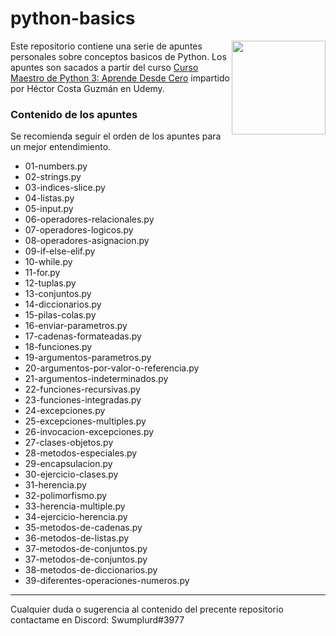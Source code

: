 # python-basics

<img align="right" src="https://upload.wikimedia.org/wikipedia/commons/thumb/c/c3/Python-logo-notext.svg/1200px-Python-logo-notext.svg.png" height="150px">

Este repositorio contiene una serie de apuntes personales sobre conceptos basicos de Python. Los apuntes son sacados
a partir del curso [Curso Maestro de Python 3: Aprende Desde Cero](https://www.udemy.com/share/101qUaBkcec1xXTHw=/) impartido por Héctor Costa Guzmán en Udemy.

### Contenido de los apuntes

Se recomienda seguir el orden de los apuntes para un mejor entendimiento.

+ 01-numbers.py
+ 02-strings.py
+ 03-indices-slice.py
+ 04-listas.py
+ 05-input.py
+ 06-operadores-relacionales.py
+ 07-operadores-logicos.py
+ 08-operadores-asignacion.py
+ 09-if-else-elif.py
+ 10-while.py
+ 11-for.py
+ 12-tuplas.py
+ 13-conjuntos.py
+ 14-diccionarios.py
+ 15-pilas-colas.py
+ 16-enviar-parametros.py
+ 17-cadenas-formateadas.py
+ 18-funciones.py
+ 19-argumentos-parametros.py
+ 20-argumentos-por-valor-o-referencia.py
+ 21-argumentos-indeterminados.py
+ 22-funciones-recursivas.py
+ 23-funciones-integradas.py
+ 24-excepciones.py
+ 25-excepciones-multiples.py
+ 26-invocacion-excepciones.py
+ 27-clases-objetos.py
+ 28-metodos-especiales.py
+ 29-encapsulacion.py
+ 30-ejercicio-clases.py
+ 31-herencia.py
+ 32-polimorfismo.py
+ 33-herencia-multiple.py
+ 34-ejercicio-herencia.py
+ 35-metodos-de-cadenas.py
+ 36-metodos-de-listas.py
+ 37-metodos-de-conjuntos.py
+ 37-metodos-de-conjuntos.py
+ 38-metodos-de-diccionarios.py
+ 39-diferentes-operaciones-numeros.py

---

Cualquier duda o sugerencia al contenido del precente repositorio contactame en Discord: Swumplurd#3977
